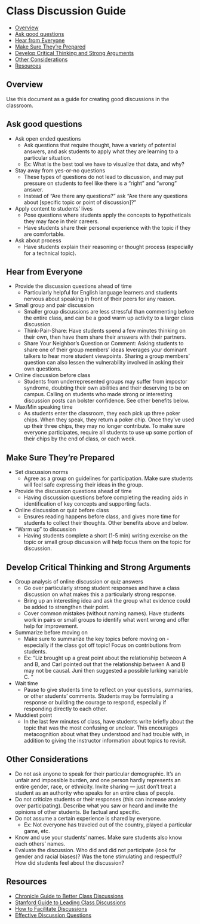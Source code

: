 # Class Discussion Guide

- [Overview](#overview)
- [Ask good questions](#ask-good-questions)
- [Hear from Everyone](#hear-from-everyone)
- [Make Sure They’re Prepared](#make-sure-they-re-prepared)
- [Develop Critical Thinking and Strong Arguments](#develop-critical-thinking-and-strong-arguments)
- [Other Considerations](#other-considerations)
- [Resources](#resources)

## Overview

Use this document as a guide for creating good discussions in the classroom.

## Ask good questions

*   Ask open ended questions
    *   Ask questions that require thought, have a variety of potential answers,
        and ask students to apply what they are learning to a particular
        situation.
    *   Ex: What is the best tool we have to visualize that data, and why?
*   Stay away from yes-or-no questions
    *   These types of questions do not lead to discussion, and may put pressure
        on students to feel like there is a “right” and “wrong” answer.
    *   Instead of “Are there any questions?” ask “Are there any questions about
        [specific topic or point of discussion]?”
*   Apply content to students’ lives
    *   Pose questions where students apply the concepts to hypotheticals they
        may face in their careers.
    *   Have students share their personal experience with the topic if they are
        comfortable.
*   Ask about process
    *   Have students explain their reasoning or thought process (especially for
        a technical topic).

## Hear from Everyone

*   Provide the discussion questions ahead of time
    *   Particularly helpful for English language learners and students nervous
        about speaking in front of their peers for any reason.
*   Small group and pair discussion
    *   Smaller group discussions are less stressful than commenting before the
        entire class, and can be a good warm up activity to a larger class
        discussion.
    *   Think-Pair-Share: Have students spend a few minutes thinking on their
        own, then have them share their answers with their partners.
    *   Share Your Neighbor’s Question or Comment: Asking students to share one
        of their group members’ ideas leverages your dominant talkers to hear
        more student viewpoints. Sharing a group members’ question can also
        lessen the vulnerability involved in asking their own questions.
*   Online discussion before class
    *   Students from underrepresented groups may suffer from impostor syndrome,
        doubting their own abilities and their deserving to be on campus.
        Calling on students who made strong or interesting discussion posts can
        bolster confidence. See other benefits below.
*   Max/Min speaking time
    *   As students enter the classroom, they each pick up three poker chips.
        When they speak, they return a poker chip. Once they’ve used up their
        three chips, they may no longer contribute. To make sure everyone
        participates, require all students to use up some portion of their chips
        by the end of class, or each week.

## Make Sure They’re Prepared

*   Set discussion norms
    *   Agree as a group on guidelines for participation. Make sure students
        will feel safe expressing their ideas in the group.
*   Provide the discussion questions ahead of time
    *   Having discussion questions before completing the reading aids in
        identification of key concepts and supporting facts.
*   Online discussion or quiz before class
    *   Ensures reading happens before class, and gives more time for students
        to collect their thoughts. Other benefits above and below.
*   “Warm up” to discussion
    *   Having students complete a short (1-5 min) writing exercise on the topic
        or small group discussion will help focus them on the topic for
        discussion.

## Develop Critical Thinking and Strong Arguments

*   Group analysis of online discussion or quiz answers
    *   Go over particularly strong student responses and have a class
        discussion on what makes this a particularly strong response.
    *   Bring up an interesting idea and ask the group what evidence could be
        added to strengthen their point.
    *   Cover common mistakes (without naming names). Have students work in
        pairs or small groups to identify what went wrong and offer help for
        improvement.
*   Summarize before moving on
    *   Make sure to summarize the key topics before moving on - especially if
        the class got off topic! Focus on contributions from students.
    *   Ex: “Liz brought up a great point about the relationship between A and
        B, and Carl pointed out that the relationship between A and B may not be
        causal. Juni then suggested a possible lurking variable C. “
*   Wait time
    *   Pause to give students time to reflect on your questions, summaries, or
        other students’ comments. Students may be formulating a response or
        building the courage to respond, especially if responding directly to
        each other.
*   Muddiest point
    *   In the last few minutes of class, have students write briefly about the
        topic that was the most confusing or unclear. This encourages
        metacognition about what they understood and had trouble with, in
        addition to giving the instructor information about topics to revisit.

## Other Considerations

*   Do not ask anyone to speak for their particular demographic. It’s an unfair
    and impossible burden, and one person hardly represents an entire gender,
    race, or ethnicity. Invite sharing — just don’t treat a student as an
    authority who speaks for an entire class of people.
*   Do not criticize students or their responses (this can increase anxiety over
    participating). Describe what you saw or heard and invite the opinions of
    other students. Be factual and specific.
*   Do not assume a certain experience is shared by everyone.
    *   Ex: Not everyone has traveled out of the country, played a particular
        game, etc.
*   Know and use your students’ names. Make sure students also know each others’
    names.
*   Evaluate the discussion. Who did and did not participate (look for gender
    and racial biases)? Was the tone stimulating and respectful? How did
    students feel about the discussion?

## Resources

*   [Chronicle Guide to Better Class Discussions](https://www.chronicle.com/interactives/20190523-ClassDiscussion)
*   [Stanford Guide to Leading Class Discussions](https://teachingcommons.stanford.edu/resources/teaching/small-groups-and-discussions/how-lead-discussion)
*   [How to Facilitate Discussions](https://blink.ucsd.edu/HR/training/instructor/tools/discussions.html#3.-Guide-the-discussion)
*   [Effective Discussion Questions](https://teachingcommons.stanford.edu/resources/teaching/student-teacher-communication/designing-effective-discussion-questions)
